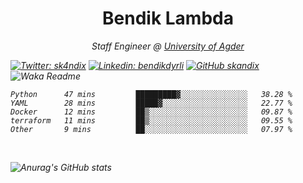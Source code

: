 <h1 align="center"> Bendik Lambda </h1>
<p align="center"><em>Staff Engineer @ <a href="http://www.uia.no">University of Agder</a></p>



[![Twitter: sk4ndix](https://img.shields.io/twitter/follow/sk4ndix?style=social)](https://twitter.com/sk4ndix)
[![Linkedin: bendikdyrli](https://img.shields.io/badge/-bendikdyrli-blue?style=flat-square&logo=Linkedin&logoColor=white&link=https://www.linkedin.com/in/bendikdyrli/)](https://www.linkedin.com/in/bendikdyrli/)
[![GitHub skandix](https://img.shields.io/github/followers/skandix?label=follow&style=social)](https://github.com/skandix)
![Waka Readme](https://github.com/skandix/skandix/workflows/Waka%20Readme/badge.svg)


<!--START_SECTION:waka-->

```text
Python      47 mins         █████████▓░░░░░░░░░░░░░░░   38.28 %
YAML        28 mins         █████▓░░░░░░░░░░░░░░░░░░░   22.77 %
Docker      12 mins         ██▒░░░░░░░░░░░░░░░░░░░░░░   09.87 %
terraform   11 mins         ██▒░░░░░░░░░░░░░░░░░░░░░░   09.55 %
Other       9 mins          ██░░░░░░░░░░░░░░░░░░░░░░░   07.97 %
```

<!--END_SECTION:waka-->

  <br>
  
![Anurag's GitHub stats](https://github-readme-stats.vercel.app/api?username=skandix&show_icons=true&theme=tokyonight)


